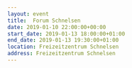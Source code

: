 ```yaml
---
layout: event
title:  Forum Schnelsen
date: 2019-01-10 22:00:00+00:00
start_date: 2019-01-13 18:00:00+01:00
end_date: 2019-01-13 19:30:00+01:00
location: Freizeitzentrum Schnelsen
address: Freizeitzentrum Schnelsen
---
```

